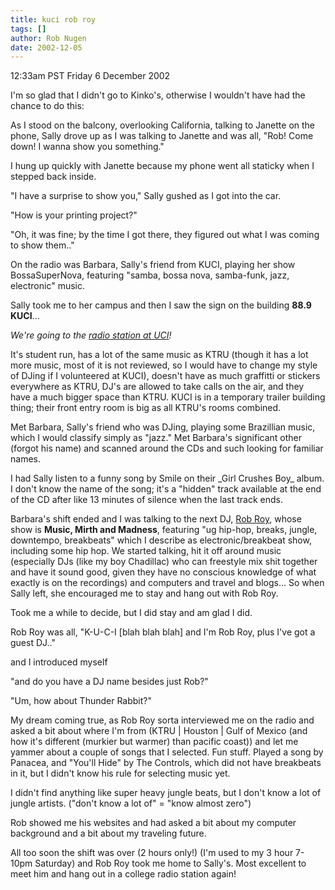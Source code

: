 ```yaml
---
title: kuci rob roy
tags: []
author: Rob Nugen
date: 2002-12-05
---
```


<p class=date>12:33am PST Friday 6 December 2002</p>

<p class=note>I'm so glad that I didn't go to Kinko's, otherwise I
wouldn't have had the chance to do this:</p>

<p>As I stood on the balcony, overlooking California, talking to
Janette on the phone, Sally drove up as I was talking to Janette and
was all, "Rob!  Come down!  I wanna show you something."</p>

<p>I hung up quickly with Janette because my phone went all staticky
when I stepped back inside.</p>

<p>"I have a surprise to show you," Sally gushed as I got into the
car.</p>

<p>"How is your printing project?"</p>

<p>"Oh, it was fine; by the time I got there, they figured out what I
was coming to show them.."</p>

<p>On the radio was Barbara, Sally's friend from KUCI, playing her
show BossaSuperNova, featuring "samba, bossa nova, samba-funk, jazz,
electronic" music.</p>


<p>Sally took me to her campus and then I saw the sign on the building
<b>88.9 KUCI</b>...</p>

<p><em>We're going to the <a href="https://www.kuci.org">radio station
at UCI</a>!</em></p>

<p> It's student run, has a lot of the same music as KTRU (though it
has a lot more music, most of it is not reviewed, so I would have to
change my style of DJing if I volunteered at KUCI), doesn't have as
much graffitti or stickers everywhere as KTRU, DJ's are allowed to
take calls on the air, and they have a much bigger space than KTRU.
KUCI is in a temporary trailer building thing; their front entry room
is big as all KTRU's rooms combined.</p>

<p>Met Barbara, Sally's friend who was DJing, playing some Brazillian
music, which I would classify simply as "jazz."  Met Barbara's
significant other (forgot his name) and scanned around the CDs and
such looking for familiar names.</p>

<p>I had Sally listen to a funny song by Smile on their _Girl Crushes
Boy_ album.  I don't know the name of the song; it's a "hidden" track
available at the end of the CD after like 13 minutes of silence when
the last track ends.</p>

<p>Barbara's shift ended and I was talking to the next DJ, <a
href="https://www.r3e.com">Rob Roy</a>, whose show is <b>Music, Mirth
and Madness</b>, featuring "ug hip-hop, breaks, jungle, downtempo,
breakbeats" which I describe as electronic/breakbeat show, including
some hip hop.  We started talking, hit it off around music (especially
DJs (like my boy Chadillac) who can freestyle mix shit together and
have it sound good, given they have no conscious knowledge of what
exactly is on the recordings) and computers and travel and blogs... So
when Sally left, she encouraged me to stay and hang out with Rob
Roy.</p>

<p>Took me a while to decide, but I did stay and am glad I did.</p>

<p>Rob Roy was all, "K-U-C-I [blah blah blah] and I'm Rob Roy, plus
I've got a guest DJ.."

<p>and I introduced myself</p>

<p>"and do you have a DJ name besides just Rob?"</p>

<p>"Um, how about Thunder Rabbit?"</p>

<p>My dream coming true, as Rob Roy sorta interviewed me on the radio
and asked a bit about where I'm from (KTRU | Houston | Gulf of Mexico
(and how it's different (murkier but warmer) than pacific coast)) and
let me yammer about a couple of songs that I selected.  Fun stuff.
Played a song by Panacea, and "You'll Hide" by The Controls, which did
not have breakbeats in it, but I didn't know his rule for selecting
music yet.</p>

<p>I didn't find anything like super heavy jungle beats, but I don't
know a lot of jungle artists.  ("don't know a lot of" = "know almost
zero")</p>

<p>Rob showed me his websites and had asked a bit about my computer
background and a bit about my traveling future.</p>

<p>All too soon the shift was over (2 hours only!) (I'm used to my 3
hour 7-10pm Saturday) and Rob Roy took me home to Sally's.  Most
excellent to meet him and hang out in a college radio station again!</p>
